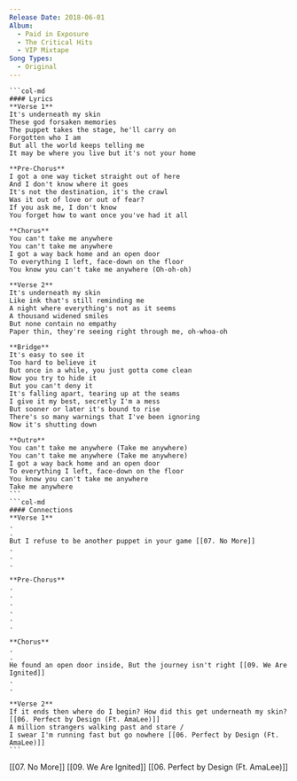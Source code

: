 ```yaml
---
Release Date: 2018-06-01
Album:
  - Paid in Exposure
  - The Critical Hits
  - VIP Mixtape
Song Types:
  - Original
---
```


````col
```col-md
#### Lyrics
**Verse 1**
It's underneath my skin
These god forsaken memories
The puppet takes the stage, he'll carry on
Forgotten who I am
But all the world keeps telling me
It may be where you live but it's not your home

**Pre-Chorus**
I got a one way ticket straight out of here
And I don't know where it goes
It's not the destination, it's the crawl
Was it out of love or out of fear?
If you ask me, I don't know
You forget how to want once you've had it all

**Chorus**
You can't take me anywhere
You can't take me anywhere
I got a way back home and an open door
To everything I left, face-down on the floor
You know you can't take me anywhere (Oh-oh-oh)

**Verse 2**
It's underneath my skin
Like ink that's still reminding me
A night where everything's not as it seems
A thousand widened smiles
But none contain no empathy
Paper thin, they're seeing right through me, oh-whoa-oh

**Bridge**
It's easy to see it
Too hard to believe it
But once in a while, you just gotta come clean
Now you try to hide it
But you can't deny it
It's falling apart, tearing up at the seams
I give it my best, secretly I'm a mess
But sooner or later it's bound to rise
There's so many warnings that I've been ignoring
Now it's shutting down

**Outro**
You can't take me anywhere (Take me anywhere)
You can't take me anywhere (Take me anywhere)
I got a way back home and an open door
To everything I left, face-down on the floor
You know you can't take me anywhere
Take me anywhere
```
```col-md
#### Connections
**Verse 1**
.
.
But I refuse to be another puppet in your game [[07. No More]]
.
.
.

**Pre-Chorus**
.
.
.
.
.
.

**Chorus**
.
.
He found an open door inside, But the journey isn't right [[09. We Are Ignited]]
.
.

**Verse 2**
If it ends then where do I begin? How did this get underneath my skin? [[06. Perfect by Design (Ft. AmaLee)]]
A million strangers walking past and stare /
I swear I'm running fast but go nowhere [[06. Perfect by Design (Ft. AmaLee)]]
```
````
[[07. No More]]
[[09. We Are Ignited]]
[[06. Perfect by Design (Ft. AmaLee)]]